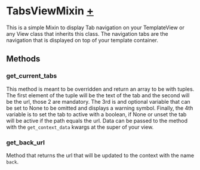 # TabsViewMixin [+](/app/mixins.py)

This is a simple Mixin to display Tab navigation on your TemplateView or any View class that inherits this class.
The navigation tabs are the navigation that is displayed on top of your template container.

## Methods

### get_current_tabs
This method is meant to be overridden and return an array to be with tuples. The first element of the tuple will be the text of the tab and the second will be the url, those 2 are mandatory.
The 3rd is and optional variable that can be set to None to be omitted and displays a warning symbol.
Finally, the 4th variable is to set the tab to active with a boolean, if None or unset the tab will be active if the path equals the url.
Data can be passed to the method with the `get_context_data` kwargs at the super of your view.

### get_back_url
Method that returns the url that will be updated to the context with the name `back`.
